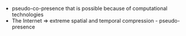 - pseudo-co-presence that is possible because of computational technologies
- The Internet => extreme spatial and temporal compression - pseudo-presence